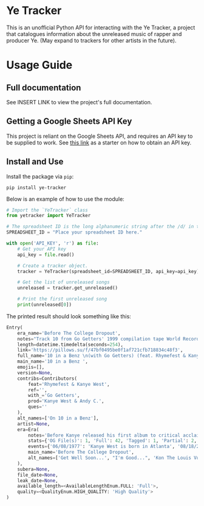 # Ye Tracker

This is an unofficial Python API for interacting with the Ye Tracker, a project that catalogues information about the unreleased music of rapper and producer Ye. (May expand to trackers for other artists in the future).

# Usage Guide
## Full documentation

See INSERT LINK to view the project's full documentation.

## Getting a Google Sheets API Key

This project is reliant on the Google Sheets API, and requires an API key to be supplied to work.
See [this link](https://developers.google.com/workspace/sheets/api/quickstart/python) as a starter on how to 
obtain an API key.

## Install and Use

Install the package via `pip`:

```
pip install ye-tracker
```

Below is an example of how to use the module:

```python
# Import the `YeTracker` class
from yetracker import YeTracker

# The spreadsheet ID is the long alphanumeric string after the /d/ in the spreadsheet's URL
SPREADSHEET_ID = "Place your spreadsheet ID here."  

with open('API_KEY', 'r') as file:
    # Get your API key
    api_key = file.read() 

    # Create a tracker object.
    tracker = YeTracker(spreadsheet_id=SPREADSHEET_ID, api_key=api_key)

    # Get the list of unreleased songs
    unreleased = tracker.get_unreleased()

    # Print the first unreleased song
    print(unreleased[0])
```

The printed result should look something like this:

```python
Entry(
    era_name='Before The College Dropout',
    notes="Track 10 from Go Getters' 1999 compilation tape World Record Holders.\nReleased on GLC's Soundcloud.",
    length=datetime.timedelta(seconds=254),
    link='https://pillows.su/f/47bf0495be0f1af721cfb718834c48f3',
    full_name='10 in a Benz \n(with Go Getters) (feat. Rhymefest & Kanye West) (prod. Kanye West & Andy C.)\n(On 10 in a Benz)',      
    main_name='10 in a Benz ',
    emojis=[],
    version=None,
    contribs=Contributors(
        feat='Rhymefest & Kanye West',
        ref='',
        with_='Go Getters',
        prod='Kanye West & Andy C.',
        ques=''
    ),
    alt_names=['On 10 in a Benz'],
    artist=None,
    era=Era(
        notes='Before Kanye released his first album to critical acclaim in 2004, he pursued many other projects, including a rap trio group named the "Go Getters" and production for other rappers, including, but not limited to JAY-Z, Common, Talib Kweli, and Scarface. Two years before the release of The College Dropout, Kanye began releasing a series of mixtapes to generate hype and publicity for the eventual release of his first album. Kanye eventually signed with Roc-A-Fella records in August 2002.',
        stats={'OG File(s)': 1, 'Full': 42, 'Tagged': 1, 'Partial': 2, 'Snippet(s)': 3, 'Stem Bounce(s)': 0, 'Unavailable': 68},      
        events={'06/08/1977': 'Kanye West is born in Atlanta', '08/18/2002': 'Kanye announces he signed to Roc-A-Fella'},
        main_name='Before The College Dropout',
        alt_names=['Get Well Soon...', "I'm Good...", 'Kon The Louis Vuitton Don']
    ),
    subera=None,
    file_date=None,
    leak_date=None,
    available_length=<AvailableLengthEnum.FULL: 'Full'>,
    quality=<QualityEnum.HIGH_QUALITY: 'High Quality'>
)
 ```